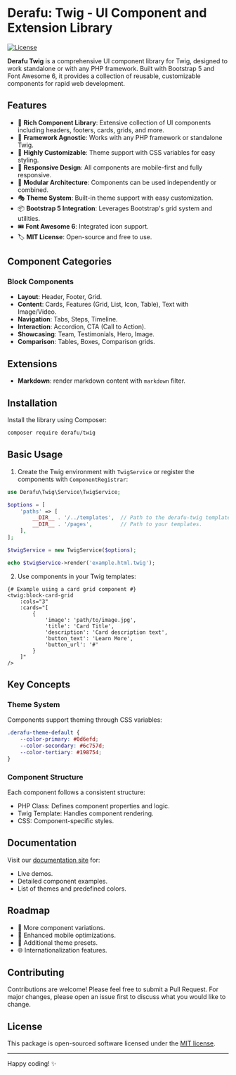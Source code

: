# Derafu: Twig - UI Component and Extension Library

[![License](https://img.shields.io/badge/license-MIT-blue.svg)](https://opensource.org/licenses/MIT)

**Derafu Twig** is a comprehensive UI component library for Twig, designed to work standalone or with any PHP framework. Built with Bootstrap 5 and Font Awesome 6, it provides a collection of reusable, customizable components for rapid web development.

## Features

- 🎨 **Rich Component Library**: Extensive collection of UI components including headers, footers, cards, grids, and more.
- 🎯 **Framework Agnostic**: Works with any PHP framework or standalone Twig.
- 🔧 **Highly Customizable**: Theme support with CSS variables for easy styling.
- 📱 **Responsive Design**: All components are mobile-first and fully responsive.
- 🧩 **Modular Architecture**: Components can be used independently or combined.
- 🎭 **Theme System**: Built-in theme support with easy customization.
- 📦 **Bootstrap 5 Integration**: Leverages Bootstrap's grid system and utilities.
- 🎟️ **Font Awesome 6**: Integrated icon support.
- 🏷️ **MIT License**: Open-source and free to use.

## Component Categories

### Block Components

- **Layout**: Header, Footer, Grid.
- **Content**: Cards, Features (Grid, List, Icon, Table), Text with Image/Video.
- **Navigation**: Tabs, Steps, Timeline.
- **Interaction**: Accordion, CTA (Call to Action).
- **Showcasing**: Team, Testimonials, Hero, Image.
- **Comparison**: Tables, Boxes, Comparison grids.

## Extensions

- **Markdown**: render markdown content with `markdown` filter.

## Installation

Install the library using Composer:

```bash
composer require derafu/twig
```

## Basic Usage

1. Create the Twig environment with `TwigService` or register the components with `ComponentRegistrar`:

```php
use Derafu\Twig\Service\TwigService;

$options = [
    'paths' => [
        __DIR__ . '/../templates',  // Path to the derafu-twig templates.
        __DIR__ . '/pages',         // Path to your templates.
    ],
];

$twigService = new TwigService($options);

echo $twigService->render('example.html.twig');
```

2. Use components in your Twig templates:

```twig
{# Example using a card grid component #}
<twig:block-card-grid
    :cols="3"
    :cards="[
        {
            'image': 'path/to/image.jpg',
            'title': 'Card Title',
            'description': 'Card description text',
            'button_text': 'Learn More',
            'button_url': '#'
        }
    ]"
/>
```

## Key Concepts

### Theme System
Components support theming through CSS variables:
```css
.derafu-theme-default {
    --color-primary: #0d6efd;
    --color-secondary: #6c757d;
    --color-tertiary: #198754;
}
```

### Component Structure

Each component follows a consistent structure:

- PHP Class: Defines component properties and logic.
- Twig Template: Handles component rendering.
- CSS: Component-specific styles.

## Documentation

Visit our [documentation site](https://derafu.org/twig) for:

- Live demos.
- Detailed component examples.
- List of themes and predefined colors.

## Roadmap

- 🔌 More component variations.
- 📱 Enhanced mobile optimizations.
- 🎨 Additional theme presets.
- 🌐 Internationalization features.

## Contributing

Contributions are welcome! Please feel free to submit a Pull Request. For major changes, please open an issue first to discuss what you would like to change.

## License

This package is open-sourced software licensed under the [MIT license](https://opensource.org/licenses/MIT).

---

Happy coding! ✨
